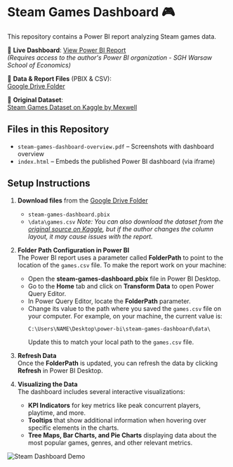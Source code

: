 # Steam Games Dashboard 🎮

This repository contains a Power BI report analyzing Steam games data.

🔗 **Live Dashboard**: [View Power BI Report](https://mateuszmachowina.github.io/power-bi/)  
_(Requires access to the author's Power BI organization - SGH Warsaw School of Economics)_

📁 **Data & Report Files** (PBIX & CSV):  
[Google Drive Folder](https://drive.google.com/drive/folders/1Smgei-yGqcSntVgs0tvGWv3of1qJM29V?usp=sharing)

📄 **Original Dataset**:  
[Steam Games Dataset on Kaggle by Mexwell](https://www.kaggle.com/datasets/mexwell/steamgames)

## Files in this Repository

- `steam-games-dashboard-overview.pdf` – Screenshots with dashboard overview
- `index.html` – Embeds the published Power BI dashboard (via iframe)

## Setup Instructions

1. **Download files** from the [Google Drive Folder](https://drive.google.com/drive/folders/1Smgei-yGqcSntVgs0tvGWv3of1qJM29V?usp=sharing)
   - `steam-games-dashboard.pbix`
   - `\data\games.csv`
   _Note: You can also download the dataset from the [original source on Kaggle](https://www.kaggle.com/datasets/mexwell/steamgames), but if the author changes the column layout, it may cause issues with the report._

2. **Folder Path Configuration in Power BI**  
   The Power BI report uses a parameter called **FolderPath** to point to the location of the `games.csv` file. To make the report work on your machine:
   
   - Open the **steam-games-dashboard.pbix** file in Power BI Desktop.
   - Go to the **Home** tab and click on **Transform Data** to open Power Query Editor.
   - In Power Query Editor, locate the **FolderPath** parameter.
   - Change its value to the path where you saved the `games.csv` file on your computer. For example, on your machine, the current value is:
     ```
     C:\Users\NAME\Desktop\power-bi\steam-games-dashboard\data\
     ```
     Update this to match your local path to the `games.csv` file.

3. **Refresh Data**  
   Once the **FolderPath** is updated, you can refresh the data by clicking **Refresh** in Power BI Desktop.

4. **Visualizing the Data**  
   The dashboard includes several interactive visualizations:
   - **KPI Indicators** for key metrics like peak concurrent players, playtime, and more.
   - **Tooltips** that show additional information when hovering over specific elements in the charts.
   - **Tree Maps, Bar Charts, and Pie Charts** displaying data about the most popular games, genres, and other relevant metrics.

![Steam Dashboard Demo](assets/steam-games-dashboard-overview.gif)

